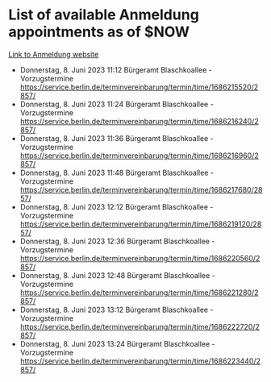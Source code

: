 # List of available Anmeldung appointments as of $NOW
[Link to Anmeldung website](https://service.berlin.de/terminvereinbarung/termin/tag.php?termin=1&anliegen[]=120686&dienstleisterlist=122210,122217,327316,122219,327312,122227,327314,122231,327346,122243,327348,122254,122252,329742,122260,329745,122262,329748,122271,327278,122273,327274,122277,327276,330436,122280,327294,122282,327290,122284,327292,122291,327270,122285,327266,122286,327264,122296,327268,150230,329760,122297,327286,122294,327284,122312,329763,122314,329775,122304,327330,122311,327334,122309,327332,317869,122281,327352,122279,329772,122283,122276,327324,122274,327326,122267,329766,122246,327318,122251,327320,122257,327322,122208,327298,122226,327300&herkunft=http%3A%2F%2Fservice.berlin.de%2Fdienstleistung%2F120686%2F)
- Donnerstag, 8. Juni 2023 11:12 Bürgeramt Blaschkoallee - Vorzugstermine https://service.berlin.de/terminvereinbarung/termin/time/1686215520/2857/
- Donnerstag, 8. Juni 2023 11:24 Bürgeramt Blaschkoallee - Vorzugstermine https://service.berlin.de/terminvereinbarung/termin/time/1686216240/2857/
- Donnerstag, 8. Juni 2023 11:36 Bürgeramt Blaschkoallee - Vorzugstermine https://service.berlin.de/terminvereinbarung/termin/time/1686216960/2857/
- Donnerstag, 8. Juni 2023 11:48 Bürgeramt Blaschkoallee - Vorzugstermine https://service.berlin.de/terminvereinbarung/termin/time/1686217680/2857/
- Donnerstag, 8. Juni 2023 12:12 Bürgeramt Blaschkoallee - Vorzugstermine https://service.berlin.de/terminvereinbarung/termin/time/1686219120/2857/
- Donnerstag, 8. Juni 2023 12:36 Bürgeramt Blaschkoallee - Vorzugstermine https://service.berlin.de/terminvereinbarung/termin/time/1686220560/2857/
- Donnerstag, 8. Juni 2023 12:48 Bürgeramt Blaschkoallee - Vorzugstermine https://service.berlin.de/terminvereinbarung/termin/time/1686221280/2857/
- Donnerstag, 8. Juni 2023 13:12 Bürgeramt Blaschkoallee - Vorzugstermine https://service.berlin.de/terminvereinbarung/termin/time/1686222720/2857/
- Donnerstag, 8. Juni 2023 13:24 Bürgeramt Blaschkoallee - Vorzugstermine https://service.berlin.de/terminvereinbarung/termin/time/1686223440/2857/
